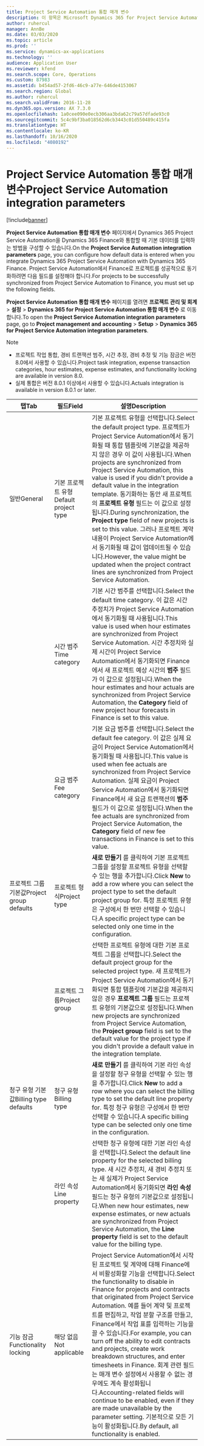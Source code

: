 ```yaml
---
title: Project Service Automation 통합 매개 변수
description: 이 항목은 Microsoft Dynamics 365 for Project Service Automation을 Microsoft Dynamics 365 Finance와 통합할 때 기본 데이터를 입력하는 방법을 구성하는 방법을 설명합니다.
author: ruhercul
manager: AnnBe
ms.date: 03/03/2020
ms.topic: article
ms.prod: ''
ms.service: dynamics-ax-applications
ms.technology: ''
audience: Application User
ms.reviewer: kfend
ms.search.scope: Core, Operations
ms.custom: 87983
ms.assetid: b454ad57-2fd6-46c9-a77e-646de4153067
ms.search.region: Global
ms.author: ruhercul
ms.search.validFrom: 2016-11-28
ms.dyn365.ops.version: AX 7.3.0
ms.openlocfilehash: 1a0cee090e0ecb306aa3bda62c79a57dfade93c0
ms.sourcegitcommit: 5c4c9bf3ba018562d6cb3443c01d550489c415fa
ms.translationtype: HT
ms.contentlocale: ko-KR
ms.lasthandoff: 10/16/2020
ms.locfileid: "4080192"
---
```

# <a name="project-service-automation-integration-parameters"></a><span data-ttu-id="62ede-103">Project Service Automation 통합 매개 변수</span><span class="sxs-lookup"><span data-stu-id="62ede-103">Project Service Automation integration parameters</span></span>

[!include[banner](../includes/banner.md)]

<span data-ttu-id="62ede-104">**Project Service Automation 통합 매개 변수** 페이지에서 Dynamics 365 Project Service Automation을 Dynamics 365 Finance와 통합할 때 기본 데이터를 입력하는 방법을 구성할 수 있습니다.</span><span class="sxs-lookup"><span data-stu-id="62ede-104">On the **Project Service Automation integration parameters** page, you can configure how default data is entered when you integrate Dynamics 365 Project Service Automation with Dynamics 365 Finance.</span></span> <span data-ttu-id="62ede-105">Project Service Automation에서 Finance로 프로젝트를 성공적으로 동기화하려면 다음 필드를 설정해야 합니다.</span><span class="sxs-lookup"><span data-stu-id="62ede-105">For projects to be successfully synchronized from Project Service Automation to Finance, you must set up the following fields.</span></span>

<span data-ttu-id="62ede-106">**Project Service Automation 통합 매개 변수** 페이지를 열려면 **프로젝트 관리 및 회계** \> **설정** \> **Dynamics 365 for Project Service Automation 통합 매개 변수** 로 이동합니다.</span><span class="sxs-lookup"><span data-stu-id="62ede-106">To open the **Project Service Automation integration parameters** page, go to **Project management and accounting** \> **Setup** \> **Dynamics 365 for Project Service Automation integration parameters**.</span></span> 

> [!NOTE]
> - <span data-ttu-id="62ede-107">프로젝트 작업 통합, 경비 트랜잭션 범주, 시간 추정, 경비 추정 및 기능 잠금은 버전 8.0에서 사용할 수 있습니다.</span><span class="sxs-lookup"><span data-stu-id="62ede-107">Project task integration, expense transaction categories, hour estimates, expense estimates, and functionality locking are available in version 8.0.</span></span>
> - <span data-ttu-id="62ede-108">실제 통합은 버전 8.0.1 이상에서 사용할 수 있습니다.</span><span class="sxs-lookup"><span data-stu-id="62ede-108">Actuals integration is available in version 8.0.1 or later.</span></span>


| <span data-ttu-id="62ede-109">탭</span><span class="sxs-lookup"><span data-stu-id="62ede-109">Tab</span></span>                    | <span data-ttu-id="62ede-110">필드</span><span class="sxs-lookup"><span data-stu-id="62ede-110">Field</span></span>                | <span data-ttu-id="62ede-111">설명</span><span class="sxs-lookup"><span data-stu-id="62ede-111">Description</span></span> |
|------------------------|----------------------|-------------|
| <span data-ttu-id="62ede-112">일반</span><span class="sxs-lookup"><span data-stu-id="62ede-112">General</span></span>                | <span data-ttu-id="62ede-113">기본 프로젝트 유형</span><span class="sxs-lookup"><span data-stu-id="62ede-113">Default project type</span></span> | <span data-ttu-id="62ede-114">기본 프로젝트 유형을 선택합니다.</span><span class="sxs-lookup"><span data-stu-id="62ede-114">Select the default project type.</span></span> <span data-ttu-id="62ede-115">프로젝트가 Project Service Automation에서 동기화될 때 통합 템플릿에 기본값을 제공하지 않은 경우 이 값이 사용됩니다.</span><span class="sxs-lookup"><span data-stu-id="62ede-115">When projects are synchronized from Project Service Automation, this value is used if you didn't provide a default value in the integration template.</span></span> <span data-ttu-id="62ede-116">동기화하는 동안 새 프로젝트의 **프로젝트 유형** 필드는 이 값으로 설정됩니다.</span><span class="sxs-lookup"><span data-stu-id="62ede-116">During synchronization, the **Project type** field of new projects is set to this value.</span></span> <span data-ttu-id="62ede-117">그러나 프로젝트 계약 내용이 Project Service Automation에서 동기화될 때 값이 업데이트될 수 있습니다.</span><span class="sxs-lookup"><span data-stu-id="62ede-117">However, the value might be updated when the project contract lines are synchronized from Project Service Automation.</span></span> |
|                        | <span data-ttu-id="62ede-118">시간 범주</span><span class="sxs-lookup"><span data-stu-id="62ede-118">Time category</span></span>        | <span data-ttu-id="62ede-119">기본 시간 범주를 선택합니다.</span><span class="sxs-lookup"><span data-stu-id="62ede-119">Select the default time category.</span></span> <span data-ttu-id="62ede-120">이 값은 시간 추정치가 Project Service Automation에서 동기화될 때 사용됩니다.</span><span class="sxs-lookup"><span data-stu-id="62ede-120">This value is used when hour estimates are synchronized from Project Service Automation.</span></span> <span data-ttu-id="62ede-121">시간 추정치와 실제 시간이 Project Service Automation에서 동기화되면 Finance에서 새 프로젝트 예상 시간의 **범주** 필드가 이 값으로 설정됩니다.</span><span class="sxs-lookup"><span data-stu-id="62ede-121">When the hour estimates and hour actuals are synchronized from Project Service Automation, the **Category** field of new project hour forecasts in Finance is set to this value.</span></span> |
|                        | <span data-ttu-id="62ede-122">요금 범주</span><span class="sxs-lookup"><span data-stu-id="62ede-122">Fee category</span></span>         | <span data-ttu-id="62ede-123">기본 요금 범주를 선택합니다.</span><span class="sxs-lookup"><span data-stu-id="62ede-123">Select the default fee category.</span></span> <span data-ttu-id="62ede-124">이 값은 실제 요금이 Project Service Automation에서 동기화될 때 사용됩니다.</span><span class="sxs-lookup"><span data-stu-id="62ede-124">This value is used when fee actuals are synchronized from Project Service Automation.</span></span> <span data-ttu-id="62ede-125">실제 요금이 Project Service Automation에서 동기화되면 Finance에서 새 요금 트랜잭션의 **범주** 필드가 이 값으로 설정됩니다.</span><span class="sxs-lookup"><span data-stu-id="62ede-125">When the fee actuals are synchronized from Project Service Automation, the **Category** field of new fee transactions in Finance is set to this value.</span></span> |
| <span data-ttu-id="62ede-126">프로젝트 그룹 기본값</span><span class="sxs-lookup"><span data-stu-id="62ede-126">Project group defaults</span></span> | <span data-ttu-id="62ede-127">프로젝트 형식</span><span class="sxs-lookup"><span data-stu-id="62ede-127">Project type</span></span>         | <span data-ttu-id="62ede-128">**새로 만들기** 를 클릭하여 기본 프로젝트 그룹을 설정할 프로젝트 유형을 선택할 수 있는 행을 추가합니다.</span><span class="sxs-lookup"><span data-stu-id="62ede-128">Click **New** to add a row where you can select the project type to set the default project group for.</span></span> <span data-ttu-id="62ede-129">특정 프로젝트 유형은 구성에서 한 번만 선택할 수 있습니다.</span><span class="sxs-lookup"><span data-stu-id="62ede-129">A specific project type can be selected only one time in the configuration.</span></span> |
|                        | <span data-ttu-id="62ede-130">프로젝트 그룹</span><span class="sxs-lookup"><span data-stu-id="62ede-130">Project group</span></span>        | <span data-ttu-id="62ede-131">선택한 프로젝트 유형에 대한 기본 프로젝트 그룹을 선택합니다.</span><span class="sxs-lookup"><span data-stu-id="62ede-131">Select the default project group for the selected project type.</span></span> <span data-ttu-id="62ede-132">새 프로젝트가 Project Service Automation에서 동기화되면 통합 템플릿에 기본값을 제공하지 않은 경우 **프로젝트 그룹** 필드는 프로젝트 유형의 기본값으로 설정됩니다.</span><span class="sxs-lookup"><span data-stu-id="62ede-132">When new projects are synchronized from Project Service Automation, the **Project group** field is set to the default value for the project type if you didn't provide a default value in the integration template.</span></span> |
| <span data-ttu-id="62ede-133">청구 유형 기본값</span><span class="sxs-lookup"><span data-stu-id="62ede-133">Billing type defaults</span></span>  | <span data-ttu-id="62ede-134">청구 유형</span><span class="sxs-lookup"><span data-stu-id="62ede-134">Billing type</span></span>         | <span data-ttu-id="62ede-135">**새로 만들기** 를 클릭하여 기본 라인 속성을 설정할 청구 유형을 선택할 수 있는 행을 추가합니다.</span><span class="sxs-lookup"><span data-stu-id="62ede-135">Click **New** to add a row where you can select the billing type to set the default line property for.</span></span> <span data-ttu-id="62ede-136">특정 청구 유형은 구성에서 한 번만 선택할 수 있습니다.</span><span class="sxs-lookup"><span data-stu-id="62ede-136">A specific billing type can be selected only one time in the configuration.</span></span> |
|                        | <span data-ttu-id="62ede-137">라인 속성</span><span class="sxs-lookup"><span data-stu-id="62ede-137">Line property</span></span>        | <span data-ttu-id="62ede-138">선택한 청구 유형에 대한 기본 라인 속성을 선택합니다.</span><span class="sxs-lookup"><span data-stu-id="62ede-138">Select the default line property for the selected billing type.</span></span> <span data-ttu-id="62ede-139">새 시간 추정치, 새 경비 추정치 또는 새 실제가 Project Service Automation에서 동기화되면 **라인 속성** 필드는 청구 유형의 기본값으로 설정됩니다.</span><span class="sxs-lookup"><span data-stu-id="62ede-139">When new hour estimates, new expense estimates, or new actuals are synchronized from Project Service Automation, the **Line property** field is set to the default value for the billing type.</span></span> |
| <span data-ttu-id="62ede-140">기능 잠금</span><span class="sxs-lookup"><span data-stu-id="62ede-140">Functionality locking</span></span>  | <span data-ttu-id="62ede-141">해당 없음</span><span class="sxs-lookup"><span data-stu-id="62ede-141">Not applicable</span></span>       | <span data-ttu-id="62ede-142">Project Service Automation에서 시작된 프로젝트 및 계약에 대해 Finance에서 비활성화할 기능을 선택합니다.</span><span class="sxs-lookup"><span data-stu-id="62ede-142">Select the functionality to disable in Finance for projects and contracts that originated from Project Service Automation.</span></span> <span data-ttu-id="62ede-143">예를 들어 계약 및 프로젝트를 편집하고, 작업 분할 구조를 만들고, Finance에서 작업 표를 입력하는 기능을 끌 수 있습니다.</span><span class="sxs-lookup"><span data-stu-id="62ede-143">For example, you can turn off the ability to edit contracts and projects, create work breakdown structures, and enter timesheets in Finance.</span></span> <span data-ttu-id="62ede-144">회계 관련 필드는 매개 변수 설정에서 사용할 수 없는 경우에도 계속 활성화됩니다.</span><span class="sxs-lookup"><span data-stu-id="62ede-144">Accounting-related fields will continue to be enabled, even if they are made unavailable by the parameter setting.</span></span> <span data-ttu-id="62ede-145">기본적으로 모든 기능이 활성화됩니다.</span><span class="sxs-lookup"><span data-stu-id="62ede-145">By default, all functionality is enabled.</span></span> |
